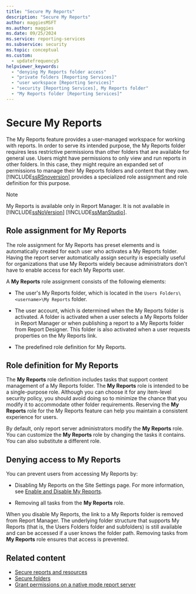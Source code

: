 ```yaml
---
title: "Secure My Reports"
description: "Secure My Reports"
author: maggiesMSFT
ms.author: maggies
ms.date: 09/25/2024
ms.service: reporting-services
ms.subservice: security
ms.topic: conceptual
ms.custom:
  - updatefrequency5
helpviewer_keywords:
  - "denying My Reports folder access"
  - "private folders [Reporting Services]"
  - "user workspace [Reporting Services]"
  - "security [Reporting Services], My Reports folder"
  - "My Reports folder [Reporting Services]"
---
```

# Secure My Reports
  The My Reports feature provides a user-managed workspace for working with reports. In order to serve its intended purpose, the My Reports folder requires less restrictive permissions than other folders that are available for general use. Users might have permissions to only view and run reports in other folders. In this case, they might require an expanded set of permissions to manage their My Reports folders and content that they own. [!INCLUDE[ssRSnoversion](../../includes/ssrsnoversion-md.md)] provides a specialized role assignment and role definition for this purpose.  
  
> [!NOTE]
>  My Reports is available only in Report Manager. It is not available in [!INCLUDE[ssNoVersion](../../includes/ssnoversion-md.md)] [!INCLUDE[ssManStudio](../../includes/ssmanstudio-md.md)].  
  
## Role assignment for My Reports  
 The role assignment for My Reports has preset elements and is automatically created for each user who activates a My Reports folder. Having the report server automatically assign security is especially useful for organizations that use My Reports widely because administrators don't have to enable access for each My Reports user.  
  
 A **My Reports** role assignment consists of the following elements:  
  
-   The user's My Reports folder, which is located in the ```Users Folders\<username>\My Reports``` folder.  
  
-   The user account, which is determined when the My Reports folder is activated. A folder is activated when a user selects a My Reports folder in Report Manager or when publishing a report to a My Reports folder from Report Designer. This folder is also activated when a user requests properties on the My Reports link.  
  
-   The predefined role definition for My Reports.  
  
## Role definition for My Reports  
 The **My Reports** role definition includes tasks that support content management of a My Reports folder. The **My Reports** role is intended to be a single-purpose role. Although you can choose it for any item-level security policy, you should avoid doing so to minimize the chance that you modify it to accommodate other folder requirements. Reserving the **My Reports** role for the My Reports feature can help you maintain a consistent experience for users.  
  
 By default, only report server administrators modify the **My Reports** role. You can customize the **My Reports** role by changing the tasks it contains. You can also substitute a different role.  
  
## Denying access to My Reports  
 You can prevent users from accessing My Reports by:  
  
-   Disabling My Reports on the Site Settings page. For more information, see [Enable and Disable My Reports](../../reporting-services/report-server/enable-and-disable-my-reports.md).  
  
-   Removing all tasks from the **My Reports** role.  
  
 When you disable My Reports, the link to a My Reports folder is removed from Report Manager. The underlying folder structure that supports My Reports (that is, the Users Folders folder and subfolders) is still available and can be accessed if a user knows the folder path. Removing tasks from **My Reports** role ensures that access is prevented.  
  
## Related content

- [Secure reports and resources](../../reporting-services/security/secure-reports-and-resources.md)
- [Secure folders](../../reporting-services/security/secure-folders.md)
- [Grant permissions on a native mode report server](../../reporting-services/security/granting-permissions-on-a-native-mode-report-server.md)
